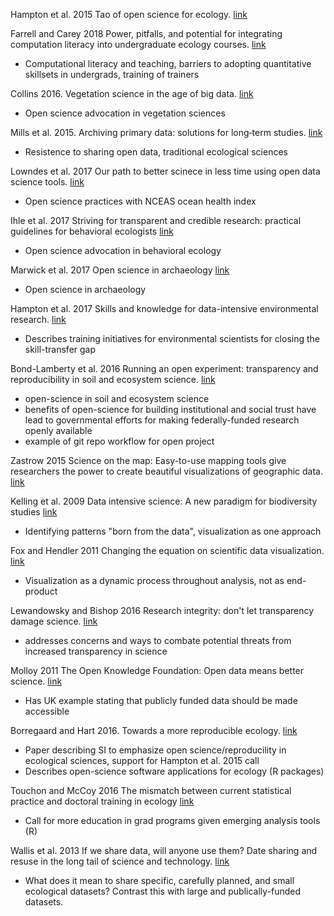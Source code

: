 Hampton et al. 2015 Tao of open science for ecology. [link](https://esajournals.onlinelibrary.wiley.com/doi/abs/10.1890/ES14-00402.1)

Farrell and Carey 2018 Power, pitfalls, and potential for integrating computation literacy into undergraduate ecology courses. [link](https://onlinelibrary.wiley.com/doi/abs/10.1002/ece3.4363)
* Computational literacy and teaching, barriers to adopting quantitative skillsets in undergrads, training of trainers

Collins 2016. Vegetation science in the age of big data. [link](https://doi.org/10.1111/jvs.12459)
* Open science advocation in vegetation sciences

Mills et al. 2015. Archiving primary data: solutions for long‐term studies. [link](https://doi.org/10.1016/j.tree.2015.07.006)
* Resistence to sharing open data, traditional ecological sciences

Lowndes et al. 2017 Our path to better scinece in less time using open data science tools. [link](https://www.nature.com/articles/s41559-017-0160)
* Open science practices with NCEAS ocean health index

Ihle et al. 2017 Striving for transparent and credible research: practical guidelines for behavioral ecologists [link](https://doi.org/10.1093/beheco/arx003)
* Open science advocation in behavioral ecology

Marwick et al. 2017 Open science in archaeology [link](https://doi.org/10.17605/OSF.IO/3D6XX)
* Open science in archaeology

Hampton et al. 2017 Skills and knowledge for data-intensive environmental research. [link](https://doi.org/10.1093/biosci/bix025)
* Describes training initiatives for environmental scientists for closing the skill-transfer gap

Bond-Lamberty et al. 2016 Running an open experiment: transparency and reproducibility in soil and ecosystem science. [link](https://doi.org/10.1088/1748-9326/11/8/084004)
* open-science in soil and ecosystem science
* benefits of open-science for building institutional and social trust have lead to governmental efforts for making federally-funded research openly available
* example of git repo workflow for open project

Zastrow 2015 Science on the map: Easy-to-use mapping tools give researchers the power to create beautiful visualizations of geographic data. [link](https://doi.org/10.1038/519119a)

Kelling et al. 2009 Data intensive science: A new paradigm for biodiversity studies [link](https://doi.org/10.1525/bio.2009.59.7.12)
* Identifying patterns "born from the data", visualization as one approach

Fox and Hendler 2011 Changing the equation on scientific data visualization. [link](https://doi.org/10.1126/science.1197654)
* Visualization as a dynamic process throughout analysis, not as end-product

Lewandowsky and Bishop 2016 Research integrity: don't let transparency damage science. [link](https://www.nature.com/news/research-integrity-don-t-let-transparency-damage-science-1.19219)
* addresses concerns and ways to combate potential threats from increased transparency in science

Molloy 2011 The Open Knowledge Foundation: Open data means better science. [link](https://doi.org/10.1371/journal.pbio.1001195)
* Has UK example stating that publicly funded data should be made accessible

Borregaard and Hart 2016. Towards a more reproducible ecology. [link](https://doi.org/10.1111/ecog.02493)
* Paper describing SI to emphasize open science/reproducility in ecological sciences, support for Hampton et al. 2015 call
* Describes open-science software applications for ecology (R packages)

Touchon and McCoy 2016 The mismatch between current statistical practice and doctoral training in ecology [link](https://doi.org/10.1002/ecs2.1394)
* Call for more education in grad programs given emerging analysis tools (R)

Wallis et al. 2013 If we share data, will anyone use them? Date sharing and resuse in the long tail of science and technology. [link](https://doi.org/10.1371/journal.pone.0067332)
* What does it mean to share specific, carefully planned, and small ecological datasets?  Contrast this with large and publically-funded datasets.